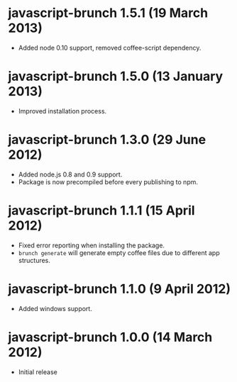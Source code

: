 # javascript-brunch 1.5.1 (19 March 2013)
* Added node 0.10 support, removed coffee-script dependency.

# javascript-brunch 1.5.0 (13 January 2013)
* Improved installation process.

# javascript-brunch 1.3.0 (29 June 2012)
* Added node.js 0.8 and 0.9 support.
* Package is now precompiled before every publishing to npm.

# javascript-brunch 1.1.1 (15 April 2012)
* Fixed error reporting when installing the package.
* `brunch generate` will generate empty coffee files due to different app structures.

# javascript-brunch 1.1.0 (9 April 2012)
* Added windows support.

# javascript-brunch 1.0.0 (14 March 2012)
* Initial release
